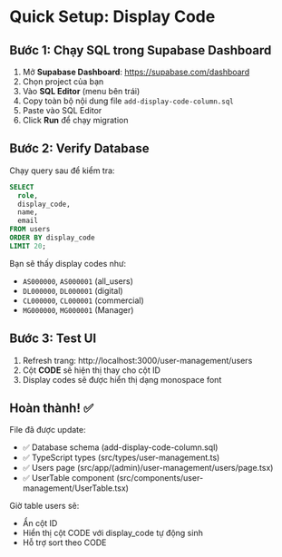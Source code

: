 # Quick Setup: Display Code

## Bước 1: Chạy SQL trong Supabase Dashboard

1. Mở **Supabase Dashboard**: https://supabase.com/dashboard
2. Chọn project của bạn
3. Vào **SQL Editor** (menu bên trái)
4. Copy toàn bộ nội dung file `add-display-code-column.sql`
5. Paste vào SQL Editor
6. Click **Run** để chạy migration

## Bước 2: Verify Database

Chạy query sau để kiểm tra:

```sql
SELECT 
  role,
  display_code, 
  name, 
  email 
FROM users 
ORDER BY display_code 
LIMIT 20;
```

Bạn sẽ thấy display codes như:
- `AS000000`, `AS000001` (all_users)
- `DL000000`, `DL000001` (digital)
- `CL000000`, `CL000001` (commercial)
- `MG000000`, `MG000001` (Manager)

## Bước 3: Test UI

1. Refresh trang: http://localhost:3000/user-management/users
2. Cột **CODE** sẽ hiện thị thay cho cột ID
3. Display codes sẽ được hiển thị dạng monospace font

## Hoàn thành! ✅

File đã được update:
- ✅ Database schema (add-display-code-column.sql)
- ✅ TypeScript types (src/types/user-management.ts)
- ✅ Users page (src/app/(admin)/user-management/users/page.tsx)
- ✅ UserTable component (src/components/user-management/UserTable.tsx)

Giờ table users sẽ:
- Ẩn cột ID
- Hiển thị cột CODE với display_code tự động sinh
- Hỗ trợ sort theo CODE

